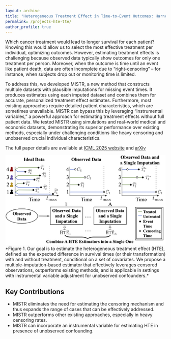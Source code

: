 ```yaml
---
layout: archive
title: "Heterogeneous Treatment Effect in Time-to-Event Outcomes: Harnessing Censored Data with Recursively Imputed Trees"
permalink: /projects-hte-tte/
author_profile: true
---
```


Which cancer treatment would lead to longer survival for each patient? Knowing this would allow us to select the most effective treatment per individual, optimizing outcomes. However, estimating treatment effects is challenging because observed data typically show outcomes for only one treatment per person. Moreover, when the outcome is time until an event like patient death, data are often incomplete due to “right-censoring” – for instance, when subjects drop out or monitoring time is limited.

To address this, we developed MISTR, a new method that constructs multiple datasets with plausible imputations for missing event times. It produces estimates using each imputed dataset and combines them for accurate, personalized treatment effect estimates. Furthermore, most existing approaches require detailed patient characteristics, which are sometimes unavailable. MISTR can bypass this by leveraging “instrumental variables,” a powerful approach for estimating treatment effects without full patient data. We tested MISTR using simulations and real-world medical and economic datasets, demonstrating its superior performance over existing methods, especially under challenging conditions like heavy censoring and unobserved crucial individual characteristics.

The full paper details are available at [ICML 2025 website](https://icml.cc/virtual/2025/poster/45413) and [arXiv](https://arxiv.org/abs/2502.01575) 

<img src="figure1.png" alt="Heterogeneous Treatment Effect in Time-to-Event Data" width="600">
<br>
*Figure 1. Our goal is to estimate the heterogeneous treatment effect (HTE), defined as the expected difference in survival times (or their transformation) with and without treatment, conditional on a set of covariates. We propose a multiple-imputation-based estimator that effectively leverages censored observations, outperforms existing methods, and is applicable in settings with instrumental variable adjustment for unobserved confounders.*



## Key Contributions
- MISTR eliminates the need for estimating the censoring mechanism and thus expands the range of cases that can be effectively addressed. 
- MISTR outperforms other existing approaches, especially in heavy censoring rates.
- MISTR can incorporate an instrumental variable for estimating HTE in presence of unobserved confounding.



